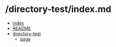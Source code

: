 ﻿# /directory-test/index.md

- [index](/)
- [README](/README)
- [directory-test](/directory-test)
    - [page](/directory-test/file)